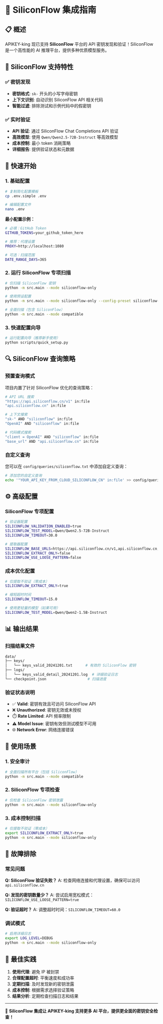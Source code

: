 # 🚀 SiliconFlow 集成指南

## 📋 概述

APIKEY-king 现已支持 **SiliconFlow** 平台的 API 密钥发现和验证！SiliconFlow 是一个高性能的 AI 推理平台，提供多种优质模型服务。

## 🎯 SiliconFlow 支持特性

### ✅ 密钥发现
- **密钥格式**: `sk-` 开头的小写字母密钥
- **上下文识别**: 自动识别 SiliconFlow API 相关代码
- **智能过滤**: 排除测试和示例代码中的假密钥

### ✅ 实时验证
- **API 验证**: 通过 SiliconFlow Chat Completions API 验证
- **高效模型**: 使用 `Qwen/Qwen2.5-72B-Instruct` 等高效模型
- **成本控制**: 最小 token 消耗策略
- **详细报告**: 提供验证状态和元数据

## 🚀 快速开始

### 1. 基础配置

```bash
# 复制简化配置模板
cp .env.simple .env

# 编辑配置文件
nano .env
```

**最小配置示例：**
```bash
# 必填：GitHub Token
GITHUB_TOKENS=your_github_token_here

# 推荐：代理设置
PROXY=http://localhost:1080

# 可选：扫描范围
DATE_RANGE_DAYS=365
```

### 2. 运行 SiliconFlow 专项扫描

```bash
# 仅扫描 SiliconFlow 密钥
python -m src.main --mode siliconflow-only

# 使用预设配置
python -m src.main --mode siliconflow-only --config-preset siliconflow-only

# 全面扫描（包含 SiliconFlow）
python -m src.main --mode compatible
```

### 3. 快速配置向导

```bash
# 运行配置向导（推荐新手使用）
python scripts/quick_setup.py
```

## 🔍 SiliconFlow 查询策略

### 预置查询模式
项目内置了针对 SiliconFlow 优化的查询策略：

```bash
# API URL 搜索
"https://api.siliconflow.cn/v1" in:file
"api.siliconflow.cn" in:file

# 上下文搜索
"sk-" AND "siliconflow" in:file
"OpenAI" AND "siliconflow" in:file

# 代码模式搜索
"client = OpenAI" AND "siliconflow" in:file
"base_url" AND "api.siliconflow.cn" in:file
```

### 自定义查询
您可以在 `config/queries/siliconflow.txt` 中添加自定义查询：

```bash
# 添加您的自定义查询
echo '"YOUR_API_KEY_FROM_CLOUD_SILICONFLOW_CN" in:file' >> config/queries/siliconflow.txt
```

## ⚙️ 高级配置

### SiliconFlow 专项配置

```bash
# 验证器配置
SILICONFLOW_VALIDATION_ENABLED=true
SILICONFLOW_TEST_MODEL=Qwen/Qwen2.5-72B-Instruct
SILICONFLOW_TIMEOUT=30.0

# 提取器配置
SILICONFLOW_BASE_URLS=https://api.siliconflow.cn/v1,api.siliconflow.cn,siliconflow.cn
SILICONFLOW_EXTRACT_ONLY=false
SILICONFLOW_USE_LOOSE_PATTERN=false
```

### 成本优化配置

```bash
# 仅提取不验证（零成本）
SILICONFLOW_EXTRACT_ONLY=true

# 缩短超时时间
SILICONFLOW_TIMEOUT=15.0

# 使用更轻量的模型（如果可用）
SILICONFLOW_TEST_MODEL=Qwen/Qwen2-1.5B-Instruct
```

## 📊 输出结果

### 扫描结果文件
```bash
data/
├── keys/
│   └── keys_valid_20241201.txt      # 有效的 SiliconFlow 密钥
├── logs/
│   └── keys_valid_detail_20241201.log  # 详细验证日志
└── checkpoint.json                   # 扫描进度
```

### 验证状态说明
- ✅ **Valid**: 密钥有效且可访问 SiliconFlow API
- ❌ **Unauthorized**: 密钥无效或未授权
- ⏱️ **Rate Limited**: API 频率限制
- ⚠️ **Model Issue**: 密钥有效但测试模型不可用
- 🌐 **Network Error**: 网络连接错误

## 🎯 使用场景

### 1. 安全审计
```bash
# 全面扫描所有平台（包括 SiliconFlow）
python -m src.main --mode compatible
```

### 2. SiliconFlow 专项检查
```bash
# 仅检查 SiliconFlow 密钥泄露
python -m src.main --mode siliconflow-only
```

### 3. 成本控制扫描
```bash
# 仅提取不验证（零成本）
export SILICONFLOW_EXTRACT_ONLY=true
python -m src.main --mode siliconflow-only
```

## 🔧 故障排除

### 常见问题

**Q: SiliconFlow 验证失败？**
A: 检查网络连接和代理设置，确保可以访问 `api.siliconflow.cn`

**Q: 发现的密钥数量少？**
A: 尝试启用宽松模式：`SILICONFLOW_USE_LOOSE_PATTERN=true`

**Q: 验证超时？**
A: 调整超时时间：`SILICONFLOW_TIMEOUT=60.0`

### 调试模式
```bash
# 启用详细日志
export LOG_LEVEL=DEBUG
python -m src.main --mode siliconflow-only
```

## 🚀 最佳实践

1. **使用代理**: 避免 IP 被封禁
2. **合理配置超时**: 平衡速度和成功率
3. **定期扫描**: 及时发现新的密钥泄露
4. **成本控制**: 根据需求选择验证策略
5. **结果分析**: 定期检查扫描日志和结果

---

🎉 **SiliconFlow 集成让 APIKEY-king 支持更多 AI 平台，提供更全面的密钥安全检查！**
